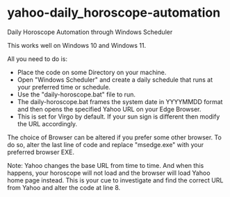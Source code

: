 # yahoo-daily_horoscope-automation
Daily Horoscope Automation through Windows Scheduler


This works well on Windows 10 and Windows 11.

All you need to do is:
 - Place the code on some Directory on your machine.
 - Open "Windows Scheduler" and create a daily schedule that runs at your preferred time or schedule.
 - Use the "daily-horoscope.bat" file to run.
 - The daily-horoscope.bat frames the system date in YYYYMMDD format and then opens the specified Yahoo URL on your Edge Browser.
 - This is set for Virgo by default. If your sun sign is different then modify the URL accordingly.
 
 
 The choice of Browser can be altered if you prefer some other browser. To do so, alter the last line of code and replace "msedge.exe" with your preferred browser EXE.
 
 Note: Yahoo changes the base URL from time to time. And when this happens, your horoscope will not load and the browser will load Yahoo home page instead. This is your cue to investigate and find the correct URL from Yahoo and alter the code at line 8.
